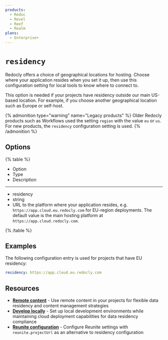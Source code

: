 ```yaml
---
products:
  - Redoc
  - Revel
  - Reef
  - Realm
plans:
  - Enterprise+
---
```

# `residency`

Redocly offers a choice of geographical locations for hosting.
Choose where your application resides when you set it up, then use this configuration setting for local tools to know where to connect to.

This option is needed if your projects have residency outside our main US-based location.
For example, if you choose another geographical location such as Europe or self-host.

{% admonition type="warning" name="Legacy products" %}
Older Redocly products such as Workflows used the setting `region` with the value `eu` or `us`.
For new products, the `residency` configuration setting is used.
{% /admonition %}


## Options

{% table %}

- Option
- Type
- Description

---

- residency
- string
- URL to the platform where your application resides, e.g. `https://app.cloud.eu.redocly.com` for EU-region deployments.
  The default value is the main hosting platform at `https://app.cloud.redocly.com`.

{% /table %}

## Examples

The following configuration entry is used for projects that have EU residency:

```yaml
residency: https://app.cloud.eu.redocly.com
```

## Resources

- **[Remote content](../reunite/project/remote-content/index.md)** - Use remote content in your projects for flexible data residency and content management strategies
- **[Develop locally](../get-started/start-local-dev.md)** - Set up local development environments while maintaining cloud deployment capabilities for data residency compliance
- **[Reunite configuration](./reunite.md)** - Configure Reunite settings with `reunite.projectUrl` as an alternative to residency configuration
